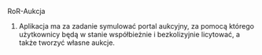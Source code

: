 RoR-Aukcja

1. Aplikacja ma za zadanie symulować portal aukcyjny, za pomocą którego użytkownicy będą w stanie współbieżnie i bezkolizyjnie licytować, a także tworzyć własne aukcje. 

